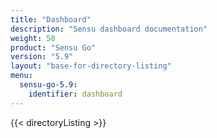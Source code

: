 ```yaml
---
title: "Dashboard"
description: "Sensu dashboard documentation"
weight: 50
product: "Sensu Go"
version: "5.9"
layout: "base-for-directory-listing"
menu:
  sensu-go-5.9:
    identifier: dashboard
---
```


{{< directoryListing >}}
